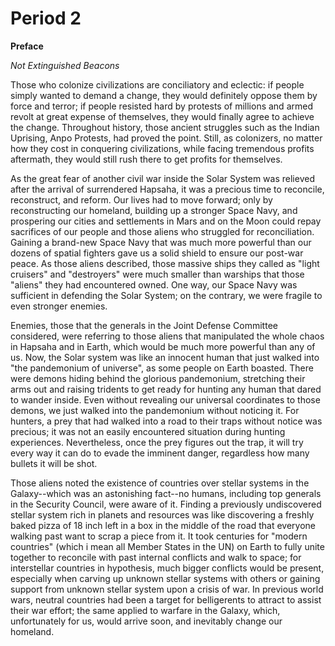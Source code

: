 # Period 2

**Preface**

*Not Extinguished Beacons*

Those who colonize civilizations are conciliatory and eclectic: if people simply wanted to demand a change, they would definitely oppose them by force and terror; if people resisted hard by protests of millions and armed revolt at great expense of themselves, they would finally agree to achieve the change. Throughout history, those ancient struggles such as the Indian Uprising, Anpo Protests, had proved the point. Still, as colonizers, no matter how they cost in conquering civilizations, while facing tremendous profits aftermath, they would still rush there to get profits for themselves.

As the great fear of another civil war inside the Solar System was relieved after the arrival of surrendered Hapsaha, it was a precious time to reconcile, reconstruct, and reform. Our lives had to move forward; only by reconstructing our homeland, building up a stronger Space Navy, and prospering our cities and settlements in Mars and on the Moon could repay sacrifices of our people and those aliens who struggled for reconciliation. Gaining a brand-new Space Navy that was much more powerful than our dozens of spatial fighters gave us a solid shield to ensure our post-war peace. As those aliens described, those massive ships they called as "light cruisers" and "destroyers" were much smaller than warships that those "aliens" they had encountered owned. One way, our Space Navy was sufficient in defending the Solar System; on the contrary, we were fragile to even stronger enemies.

Enemies, those that the generals in the Joint Defense Committee considered, were referring to those aliens that manipulated the whole chaos in Hapsaha and in Earth, which would be much more powerful than any of us. Now, the Solar system was like an innocent human that just walked into "the pandemonium of universe", as some people on Earth boasted. There were demons hiding behind the glorious pandemonium, stretching their arms out and raising tridents to get ready for hunting any human that dared to wander inside. Even without revealing our universal coordinates to those demons, we just walked into the pandemonium without noticing it. For hunters, a prey that had walked into a road to their traps without notice was precious; it was not an easily encountered situation during hunting experiences. Nevertheless, once the prey figures out the trap, it will try every way it can do to evade the imminent danger, regardless how many bullets it will be shot.

Those aliens noted the existence of countries over stellar systems in the Galaxy--which was an astonishing fact--no humans, including top generals in the Security Council, were aware of it. Finding a previously undiscovered stellar system rich in planets and resources was like discovering a freshly baked pizza of 18 inch left in a box in the middle of the road that everyone walking past want to scrap a piece from it. It took centuries for "modern countries" (which i mean all Member States in the UN) on Earth to fully unite together to reconcile with past internal conflicts and walk to space; for interstellar countries in hypothesis, much bigger conflicts would be present, especially when carving up unknown stellar systems with others or gaining support from unknown stellar system upon a crisis of war. In previous world wars, neutral countries had been a target for belligerents to attract to assist their war effort; the same applied to warfare in the Galaxy, which, unfortunately for us, would arrive soon, and inevitably change our homeland.